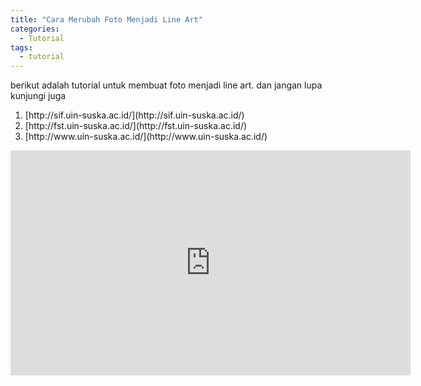 ```yaml
---
title: "Cara Merubah Foto Menjadi Line Art"
categories:
  - Tutorial
tags:
  - tutorial
---
```


berikut adalah tutorial untuk membuat foto menjadi line art. dan jangan lupa kunjungi juga 
<ol><li>[http://sif.uin-suska.ac.id/](http://sif.uin-suska.ac.id/)</li>
  <li>[http://fst.uin-suska.ac.id/](http://fst.uin-suska.ac.id/)</li>
  <li>[http://www.uin-suska.ac.id/](http://www.uin-suska.ac.id/)</li></ol>

<iframe width="640" height="360" src="https://www.youtube-nocookie.com/embed/v=gZIEDMNTZGE?controls=0&showinfo=0" frameborder="0" allowfullscreen></iframe>


